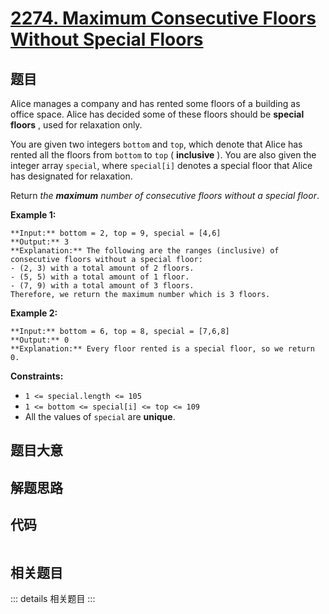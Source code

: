 # [2274. Maximum Consecutive Floors Without Special Floors](https://leetcode.com/problems/maximum-consecutive-floors-without-special-floors)

## 题目

Alice manages a company and has rented some floors of a building as office
space. Alice has decided some of these floors should be **special floors** ,
used for relaxation only.

You are given two integers `bottom` and `top`, which denote that Alice has
rented all the floors from `bottom` to `top` ( **inclusive** ). You are also
given the integer array `special`, where `special[i]` denotes a special floor
that Alice has designated for relaxation.

Return _the **maximum** number of consecutive floors without a special floor_.



**Example 1:**

    
    
    **Input:** bottom = 2, top = 9, special = [4,6]
    **Output:** 3
    **Explanation:** The following are the ranges (inclusive) of consecutive floors without a special floor:
    - (2, 3) with a total amount of 2 floors.
    - (5, 5) with a total amount of 1 floor.
    - (7, 9) with a total amount of 3 floors.
    Therefore, we return the maximum number which is 3 floors.
    

**Example 2:**

    
    
    **Input:** bottom = 6, top = 8, special = [7,6,8]
    **Output:** 0
    **Explanation:** Every floor rented is a special floor, so we return 0.
    



**Constraints:**

  * `1 <= special.length <= 105`
  * `1 <= bottom <= special[i] <= top <= 109`
  * All the values of `special` are **unique**.


## 题目大意

## 解题思路

## 代码

```javascript

```

## 相关题目

::: details 相关题目
:::
